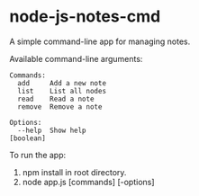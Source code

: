 # node-js-notes-cmd
A simple command-line app for managing notes.

Available command-line arguments:
```
Commands:
  add     Add a new note
  list    List all nodes
  read    Read a note
  remove  Remove a note

Options:
  --help  Show help                                                    [boolean]
```

To run the app:
1. npm install in root directory.
2. node app.js [commands] [-options]
